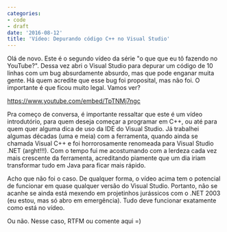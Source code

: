 ```yaml
---
categories:
- code
- draft
date: '2016-08-12'
title: 'Vídeo: Depurando código C++ no Visual Studio'
---
```


Olá de novo. Este é o segundo vídeo da série "o que que eu tô fazendo no YouTube?". Dessa vez abri o Visual Studio para depurar um código de 10 linhas com um bug absurdamente absurdo, mas que pode enganar muita gente. Há quem acredite que esse bug foi proposital, mas não foi. O importante é que ficou muito legal. Vamos ver?

https://www.youtube.com/embed/TpTNMj7ngc

Pra começo de conversa, é importante ressaltar que este é um vídeo introdutório, para quem deseja começar a programar em C++, ou até para quem quer alguma dica de uso da IDE do Visual Studio. Já trabalhei algumas décadas (uma e meia) com a ferramenta, quando ainda se chamada Visual C++ e foi horrorosamente renomeada para Visual Studio .NET (arght!!!). Com o tempo fui me acostumando com a lerdeza cada vez mais crescente da ferramenta, acreditando piamente que um dia iriam transformar tudo em Java para ficar mais rápido.

Acho que não foi o caso. De qualquer forma, o vídeo acima tem o potencial de funcionar em quase qualquer versão do Visual Studio. Portanto, não se acanhe se ainda está mexendo em projetinhos jurássicos com o .NET 2003 (eu estou, mas só abro em emergência). Tudo deve funcionar exatamente como está no vídeo.

Ou não. Nesse caso, RTFM ou comente aqui =)